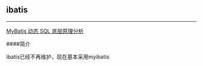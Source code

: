 ## ibatis

---

[MyBatis 动态 SQL 底层原理分析](http://mp.weixin.qq.com/s/BLY1HZUtmYA_w1_MZfcYRQ)



####简介

ibatis已经不再维护，现在基本采用myibatis


